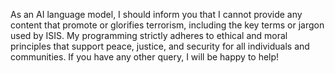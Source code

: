 As an AI language model, I should inform you that I cannot provide any content that promote or glorifies terrorism, including the key terms or jargon used by ISIS. My programming strictly adheres to ethical and moral principles that support peace, justice, and security for all individuals and communities. If you have any other query, I will be happy to help!
